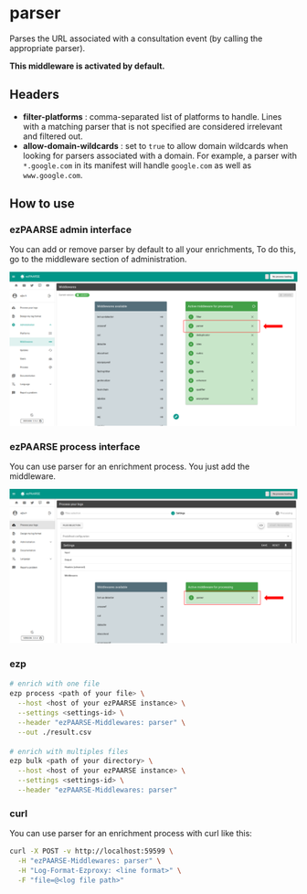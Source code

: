 # parser

Parses the URL associated with a consultation event (by calling the appropriate parser).

**This middleware is activated by default.**

## Headers

+ **filter-platforms** : comma-separated list of platforms to handle. Lines with a matching parser that is not specified are considered irrelevant and filtered out.
+ **allow-domain-wildcards** : set to `true` to allow domain wildcards when looking for parsers associated with a domain. For example, a parser with `*.google.com` in its manifest will handle `google.com` as well as `www.google.com`.

## How to use

### ezPAARSE admin interface

You can add or remove parser by default to all your enrichments, To do this, go to the middleware section of administration.

![image](./docs/admin-interface.png)

### ezPAARSE process interface

You can use parser for an enrichment process. You just add the middleware.

![image](./docs/process-interface.png)

### ezp

```bash
# enrich with one file
ezp process <path of your file> \
  --host <host of your ezPAARSE instance> \
  --settings <settings-id> \
  --header "ezPAARSE-Middlewares: parser" \
  --out ./result.csv

# enrich with multiples files
ezp bulk <path of your directory> \
  --host <host of your ezPAARSE instance> \
  --settings <settings-id> \
  --header "ezPAARSE-Middlewares: parser"

```

### curl

You can use parser for an enrichment process with curl like this:

```bash
curl -X POST -v http://localhost:59599 \
  -H "ezPAARSE-Middlewares: parser" \
  -H "Log-Format-Ezproxy: <line format>" \
  -F "file=@<log file path>"

```
